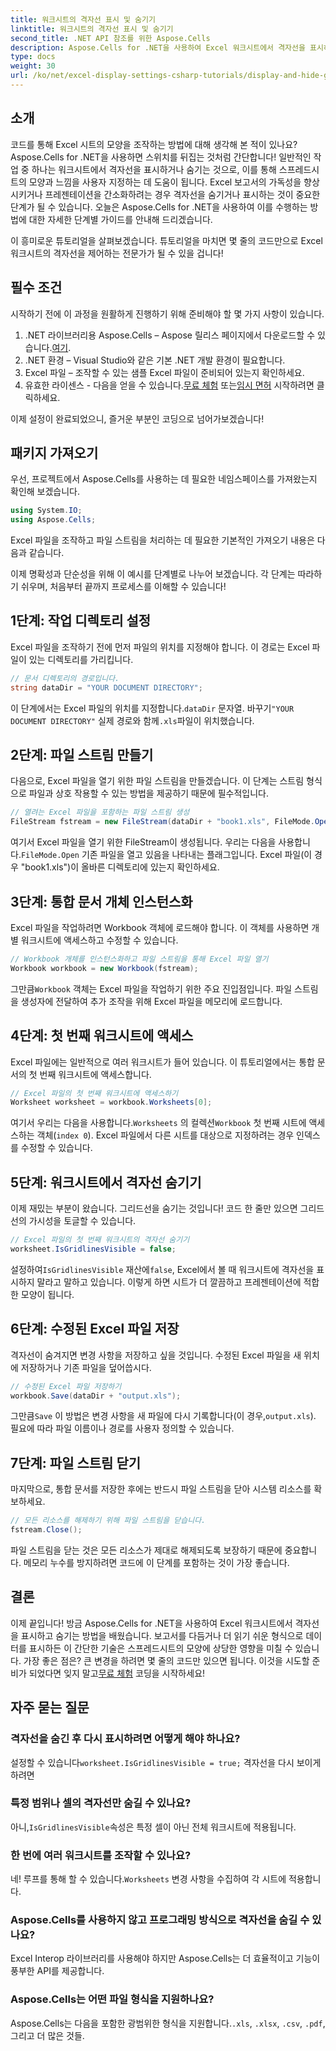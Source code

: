 ```yaml
---
title: 워크시트의 격자선 표시 및 숨기기
linktitle: 워크시트의 격자선 표시 및 숨기기
second_title: .NET API 참조를 위한 Aspose.Cells
description: Aspose.Cells for .NET을 사용하여 Excel 워크시트에서 격자선을 표시하고 숨기는 방법을 알아보세요. 코드 예제와 설명이 있는 단계별 튜토리얼입니다.
type: docs
weight: 30
url: /ko/net/excel-display-settings-csharp-tutorials/display-and-hide-gridlines-of-worksheet/
---
```

## 소개

코드를 통해 Excel 시트의 모양을 조작하는 방법에 대해 생각해 본 적이 있나요? Aspose.Cells for .NET을 사용하면 스위치를 뒤집는 것처럼 간단합니다! 일반적인 작업 중 하나는 워크시트에서 격자선을 표시하거나 숨기는 것으로, 이를 통해 스프레드시트의 모양과 느낌을 사용자 지정하는 데 도움이 됩니다. Excel 보고서의 가독성을 향상시키거나 프레젠테이션을 간소화하려는 경우 격자선을 숨기거나 표시하는 것이 중요한 단계가 될 수 있습니다. 오늘은 Aspose.Cells for .NET을 사용하여 이를 수행하는 방법에 대한 자세한 단계별 가이드를 안내해 드리겠습니다.

이 흥미로운 튜토리얼을 살펴보겠습니다. 튜토리얼을 마치면 몇 줄의 코드만으로 Excel 워크시트의 격자선을 제어하는 전문가가 될 수 있을 겁니다!

## 필수 조건

시작하기 전에 이 과정을 원활하게 진행하기 위해 준비해야 할 몇 가지 사항이 있습니다.

1.  .NET 라이브러리용 Aspose.Cells – Aspose 릴리스 페이지에서 다운로드할 수 있습니다.[여기](https://releases.aspose.com/cells/net/).
2. .NET 환경 – Visual Studio와 같은 기본 .NET 개발 환경이 필요합니다.
3. Excel 파일 – 조작할 수 있는 샘플 Excel 파일이 준비되어 있는지 확인하세요.
4.  유효한 라이센스 - 다음을 얻을 수 있습니다.[무료 체험](https://releases.aspose.com/) 또는[임시 면허](https://purchase.aspose.com/temporary-license/) 시작하려면 클릭하세요.

이제 설정이 완료되었으니, 즐거운 부분인 코딩으로 넘어가보겠습니다!

## 패키지 가져오기

우선, 프로젝트에서 Aspose.Cells를 사용하는 데 필요한 네임스페이스를 가져왔는지 확인해 보겠습니다.

```csharp
using System.IO;
using Aspose.Cells;
```

Excel 파일을 조작하고 파일 스트림을 처리하는 데 필요한 기본적인 가져오기 내용은 다음과 같습니다.

이제 명확성과 단순성을 위해 이 예시를 단계별로 나누어 보겠습니다. 각 단계는 따라하기 쉬우며, 처음부터 끝까지 프로세스를 이해할 수 있습니다!

## 1단계: 작업 디렉토리 설정

Excel 파일을 조작하기 전에 먼저 파일의 위치를 지정해야 합니다. 이 경로는 Excel 파일이 있는 디렉토리를 가리킵니다.

```csharp
// 문서 디렉토리의 경로입니다.
string dataDir = "YOUR DOCUMENT DIRECTORY";
```

 이 단계에서는 Excel 파일의 위치를 지정합니다.`dataDir` 문자열. 바꾸기`"YOUR DOCUMENT DIRECTORY"` 실제 경로와 함께`.xls`파일이 위치했습니다.

## 2단계: 파일 스트림 만들기

다음으로, Excel 파일을 열기 위한 파일 스트림을 만들겠습니다. 이 단계는 스트림 형식으로 파일과 상호 작용할 수 있는 방법을 제공하기 때문에 필수적입니다.

```csharp
// 열려는 Excel 파일을 포함하는 파일 스트림 생성
FileStream fstream = new FileStream(dataDir + "book1.xls", FileMode.Open);
```

 여기서 Excel 파일을 열기 위한 FileStream이 생성됩니다. 우리는 다음을 사용합니다.`FileMode.Open` 기존 파일을 열고 있음을 나타내는 플래그입니다. Excel 파일(이 경우 "book1.xls")이 올바른 디렉토리에 있는지 확인하세요.

## 3단계: 통합 문서 개체 인스턴스화

Excel 파일을 작업하려면 Workbook 객체에 로드해야 합니다. 이 객체를 사용하면 개별 워크시트에 액세스하고 수정할 수 있습니다.

```csharp
// Workbook 개체를 인스턴스화하고 파일 스트림을 통해 Excel 파일 열기
Workbook workbook = new Workbook(fstream);
```

 그만큼`Workbook` 객체는 Excel 파일을 작업하기 위한 주요 진입점입니다. 파일 스트림을 생성자에 전달하여 추가 조작을 위해 Excel 파일을 메모리에 로드합니다.

## 4단계: 첫 번째 워크시트에 액세스

Excel 파일에는 일반적으로 여러 워크시트가 들어 있습니다. 이 튜토리얼에서는 통합 문서의 첫 번째 워크시트에 액세스합니다.

```csharp
// Excel 파일의 첫 번째 워크시트에 액세스하기
Worksheet worksheet = workbook.Worksheets[0];
```

 여기서 우리는 다음을 사용합니다.`Worksheets` 의 컬렉션`Workbook` 첫 번째 시트에 액세스하는 객체(`index 0`). Excel 파일에서 다른 시트를 대상으로 지정하려는 경우 인덱스를 수정할 수 있습니다.

## 5단계: 워크시트에서 격자선 숨기기

이제 재밌는 부분이 왔습니다. 그리드선을 숨기는 것입니다! 코드 한 줄만 있으면 그리드선의 가시성을 토글할 수 있습니다.

```csharp
// Excel 파일의 첫 번째 워크시트의 격자선 숨기기
worksheet.IsGridlinesVisible = false;
```

 설정하여`IsGridlinesVisible` 재산에`false`, Excel에서 볼 때 워크시트에 격자선을 표시하지 말라고 말하고 있습니다. 이렇게 하면 시트가 더 깔끔하고 프레젠테이션에 적합한 모양이 됩니다.

## 6단계: 수정된 Excel 파일 저장

격자선이 숨겨지면 변경 사항을 저장하고 싶을 것입니다. 수정된 Excel 파일을 새 위치에 저장하거나 기존 파일을 덮어씁시다.

```csharp
// 수정된 Excel 파일 저장하기
workbook.Save(dataDir + "output.xls");
```

 그만큼`Save` 이 방법은 변경 사항을 새 파일에 다시 기록합니다(이 경우,`output.xls`). 필요에 따라 파일 이름이나 경로를 사용자 정의할 수 있습니다.

## 7단계: 파일 스트림 닫기

마지막으로, 통합 문서를 저장한 후에는 반드시 파일 스트림을 닫아 시스템 리소스를 확보하세요.

```csharp
// 모든 리소스를 해제하기 위해 파일 스트림을 닫습니다.
fstream.Close();
```

파일 스트림을 닫는 것은 모든 리소스가 제대로 해제되도록 보장하기 때문에 중요합니다. 메모리 누수를 방지하려면 코드에 이 단계를 포함하는 것이 가장 좋습니다.

## 결론

 이제 끝입니다! 방금 Aspose.Cells for .NET을 사용하여 Excel 워크시트에서 격자선을 표시하고 숨기는 방법을 배웠습니다. 보고서를 다듬거나 더 읽기 쉬운 형식으로 데이터를 표시하든 이 간단한 기술은 스프레드시트의 모양에 상당한 영향을 미칠 수 있습니다. 가장 좋은 점은? 큰 변경을 하려면 몇 줄의 코드만 있으면 됩니다. 이것을 시도할 준비가 되었다면 잊지 말고[무료 체험](https://releases.aspose.com/) 코딩을 시작하세요!

## 자주 묻는 질문

### 격자선을 숨긴 후 다시 표시하려면 어떻게 해야 하나요?  
 설정할 수 있습니다`worksheet.IsGridlinesVisible = true;` 격자선을 다시 보이게 하려면

### 특정 범위나 셀의 격자선만 숨길 수 있나요?  
 아니,`IsGridlinesVisible`속성은 특정 셀이 아닌 전체 워크시트에 적용됩니다.

### 한 번에 여러 워크시트를 조작할 수 있나요?  
 네! 루프를 통해 할 수 있습니다.`Worksheets` 변경 사항을 수집하여 각 시트에 적용합니다.

### Aspose.Cells를 사용하지 않고 프로그래밍 방식으로 격자선을 숨길 수 있나요?  
Excel Interop 라이브러리를 사용해야 하지만 Aspose.Cells는 더 효율적이고 기능이 풍부한 API를 제공합니다.

### Aspose.Cells는 어떤 파일 형식을 지원하나요?  
 Aspose.Cells는 다음을 포함한 광범위한 형식을 지원합니다.`.xls`, `.xlsx`, `.csv`, `.pdf`, 그리고 더 많은 것들.